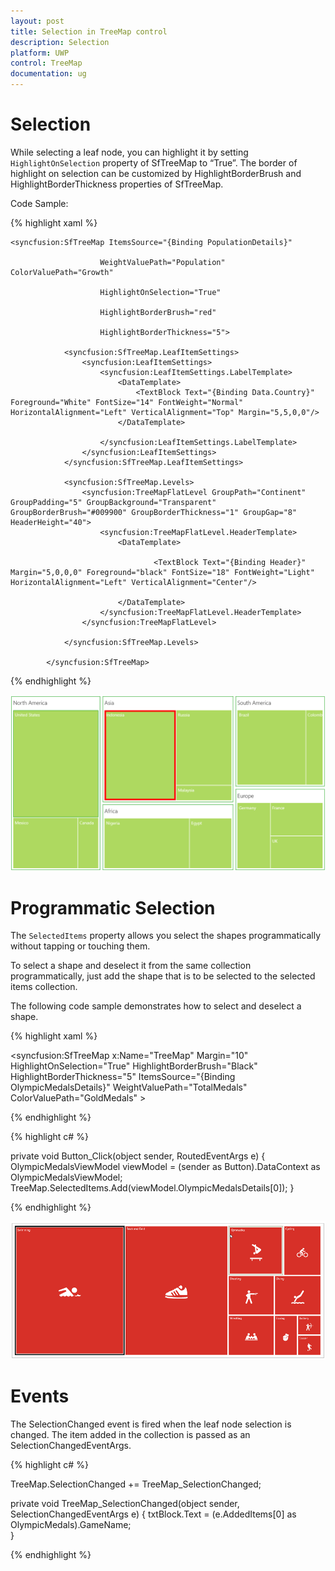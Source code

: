 ```yaml
---
layout: post
title: Selection in TreeMap control
description: Selection
platform: UWP
control: TreeMap
documentation: ug
---
```


# Selection

While selecting a leaf node, you can highlight it by setting `HighlightOnSelection` property of SfTreeMap to “True”. The border of highlight on selection can be customized by HighlightBorderBrush and HighlightBorderThickness properties of SfTreeMap.

Code Sample:

{% highlight xaml %}

    <syncfusion:SfTreeMap ItemsSource="{Binding PopulationDetails}"

                        WeightValuePath="Population" ColorValuePath="Growth"

                        HighlightOnSelection="True" 

                        HighlightBorderBrush="red" 

                        HighlightBorderThickness="5">

                <syncfusion:SfTreeMap.LeafItemSettings>
                    <syncfusion:LeafItemSettings>
                        <syncfusion:LeafItemSettings.LabelTemplate>
                            <DataTemplate>
                                <TextBlock Text="{Binding Data.Country}" Foreground="White" FontSize="14" FontWeight="Normal" HorizontalAlignment="Left" VerticalAlignment="Top" Margin="5,5,0,0"/>
                            </DataTemplate>

                        </syncfusion:LeafItemSettings.LabelTemplate>
                    </syncfusion:LeafItemSettings>
                </syncfusion:SfTreeMap.LeafItemSettings>

                <syncfusion:SfTreeMap.Levels>
                    <syncfusion:TreeMapFlatLevel GroupPath="Continent" GroupPadding="5" GroupBackground="Transparent" GroupBorderBrush="#009900" GroupBorderThickness="1" GroupGap="8" HeaderHeight="40">
                        <syncfusion:TreeMapFlatLevel.HeaderTemplate>
                            <DataTemplate>
                            
                                    <TextBlock Text="{Binding Header}" Margin="5,0,0,0" Foreground="black" FontSize="18" FontWeight="Light" HorizontalAlignment="Left" VerticalAlignment="Center"/>
                            
                            </DataTemplate>
                        </syncfusion:TreeMapFlatLevel.HeaderTemplate>
                    </syncfusion:TreeMapFlatLevel>

                </syncfusion:SfTreeMap.Levels>

            </syncfusion:SfTreeMap>

{% endhighlight %}

![Selection support](Features_images/highlightselection.png)

# Programmatic Selection

The `SelectedItems` property allows you select the shapes programmatically without tapping or touching them.

To select a shape and deselect it from the same collection programmatically, just add the shape that is to be selected to the selected items collection.

The following code sample demonstrates how to select and deselect a shape.

{% highlight xaml %}

 <syncfusion:SfTreeMap x:Name="TreeMap"  Margin="10"  HighlightOnSelection="True" HighlightBorderBrush="Black"
                                      HighlightBorderThickness="5"
                                      ItemsSource="{Binding OlympicMedalsDetails}"
                                      WeightValuePath="TotalMedals" ColorValuePath="GoldMedals" 
                                   >

{% endhighlight %}


{% highlight c# %}

   private void Button_Click(object sender, RoutedEventArgs e)
        {
            OlympicMedalsViewModel viewModel = (sender as Button).DataContext as OlympicMedalsViewModel;
            TreeMap.SelectedItems.Add(viewModel.OlympicMedalsDetails[0]);
        }

{% endhighlight %}

![Selected items](Features_images/highlightselection1.png)

# Events

The SelectionChanged event is fired when the leaf node selection is changed. The item added in the collection is passed as an SelectionChangedEventArgs.

{% highlight c# %}

  TreeMap.SelectionChanged += TreeMap_SelectionChanged;

  private void TreeMap_SelectionChanged(object sender, SelectionChangedEventArgs e)
        {
            txtBlock.Text = (e.AddedItems[0] as OlympicMedals).GameName;           
        }
  
{% endhighlight %}


